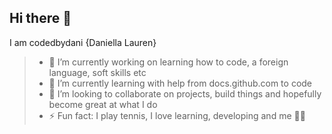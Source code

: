 ## Hi there 👋
I am codedbydani {Daniella Lauren}

>- 🔭 I’m currently working on learning how to code, a foreign language, soft skills etc
>- 🌱 I’m currently learning with help from docs.github.com to code
>- 👯 I’m looking to collaborate on projects, build things and hopefully become great at what I do
>- ⚡ Fun fact: I play tennis, I love learning, developing and me 🙂🙂
